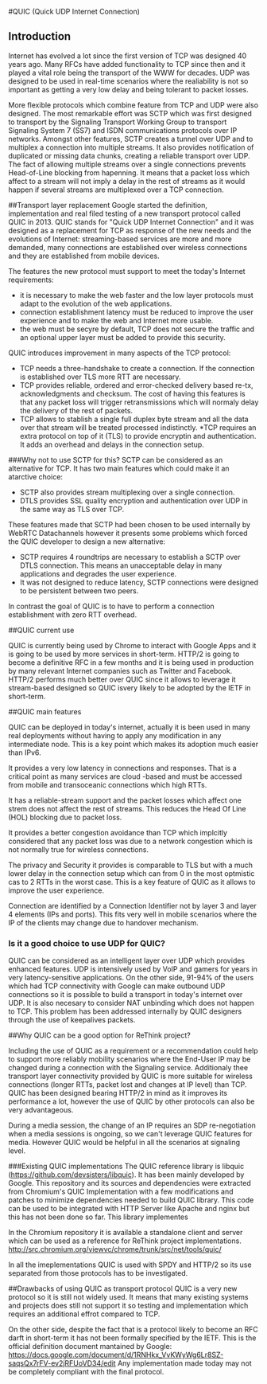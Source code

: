 #QUIC (Quick UDP Internet Connection)

## Introduction
Internet has evolved a lot since the first version of TCP was designed 40 years ago. Many RFCs have added functionality to TCP since then and it played a vital role being the transport of the WWW for decades. UDP was designed to be used in real-time scenarios where the realiability is not so important as getting a very low delay and being tolerant to packet losses. 

More flexible protocols which combine feature from TCP and UDP were also designed. The most remarkable effort was SCTP which was first designed to transport by the Signaling Transport Working Group to transport Signaling System 7 (SS7) and ISDN communications protocols over IP networks. Amongst other features, SCTP creates a tunnel over UDP and to multiplex a connection into multiple streams. It also provides notification of duplicated or missing data chunks, creating a reliable transport over UDP.  
The fact of allowing multiple streams over a single connections prevents Head-of-Line blocking from hapenning. It means that a packet loss which affect to a stream will not imply a delay in the rest of streams as it would happen if several streams are multiplexed over a TCP connection.


##Transport layer replacement
Google started the definition, implementation and real filed testing of a new transport protocol called QUIC in 2013. QUIC stands for "Quick UDP Internet Connection" and it was designed as a replacement for TCP as response of the new needs and the evolutions of Internet: streaming-based services are more and more demanded, many connections are established over wireless connections and they are established from mobile devices.

The features the new protocol must support to meet the today's Internet requirements:
* it is necessary to make the web faster and the low layer protocols must adapt to the evolution of the web applications. 
* connection establishment latency must be reduced to improve the user experience and to make the web and Internet more usable.
* the web must be secyre by default, TCP does not secure the traffic and an optional upper layer must be added to provide this security.

QUIC introduces improvement in many aspects of the TCP protocol: 
* TCP needs a three-handshake to create a connection. If the connection is established over TLS more RTT are necessary.
* TCP provides reliable, ordered and error-checked delivery based re-tx, acknowledgments and checksum. The cost of having this features is that any packet loss will trigger retransmissions which will normaly delay the delivery of the rest of packets.
* TCP allows to stablish a single full duplex byte stream and all the data over that stream will be treated processed indistinctly.
*TCP requires an extra protocol on top of it (TLS) to provide encryptin and authentication. It adds an overhead and delays in the connection setup.  

###Why not to use SCTP for this?
SCTP can be considered as an alternative for TCP. It has two main features which could make it an atarctive choice:  
* SCTP also provides stream multiplexing over a single connection.
* DTLS provides SSL quality encryption and authentication over UDP in the same way as TLS over TCP. 

These features made that SCTP had been chosen to be used internally by WebRTC Datachannels however it presents some problems which forced the QUIC developer to design a new alternative:

* SCTP requires 4 roundtrips are necessary to establish a SCTP over DTLS connection. This means an unacceptable delay in many applications and degrades the user experience.
* It was not designed to reduce latency, SCTP connections were designed to be persistent between two peers.

In contrast the goal of QUIC is to have to perform a connection establishment with zero RTT overhead. 


##QUIC current use

QUIC is currently being used by Chrome to interact with Google Apps and it is going to be used by more services in short-term. HTTP/2 is going to become a definitive RFC in a few months and it is being used in production by many relevant Internet companies such as Twitter and Facebook. HTTP/2 performs much better over QUIC since it allows to leverage it stream-based designed so QUIC isvery likely to be adopted by the IETF in short-term.

##QUIC main features 

QUIC can be deployed in today's internet, actually it is been used in many real deployments without having to apply any modification in any intermediate node. This is a key point which makes its adoption much easier than IPv6. 

It provides a very low latency in connections and responses. That is a critical point as many services are cloud -based and must be accessed from mobile and transoceanic connections which high RTTs.  

It has a reliable-stream support and the packet losses which affect one strem does not affect the rest of streams. This reduces the Head Of Line (HOL) blocking due to packet loss.

It provides a better congestion avoidance than TCP which implcitly considered that any packet loss was due to a network congestion which is not normally true for wireless connections. 

The privacy and Security it provides is comparable to TLS but with a much lower delay in the connection setup which can from 0 in the most optmistic cas to 2 RTTs in the worst case. This is a key feature of QUIC as it allows to improve the user experience. 

Connection are identified by a Connection Identifier not by layer 3 and layer 4 elements (IPs and ports). This fits very well in mobile scenarios where the IP of the clients may change due to handover mechanism. 


### Is it a good choice to use UDP for QUIC?

QUIC can be considered as an intelligent layer over UDP which provides enhanced features. UDP is intensively used by VoIP and gamers for years in very latency-sensitive applications. 
On the other side, 91-94% of the users which had TCP connectivity with Google can make outbound UDP connections so it is possible to build a transport in today's internet over UDP. 
It is also necesary to consider NAT unbinding which does not happen to TCP. This problem has been addressed internally by QUIC designers through the use of keepalives packets. 


##Why QUIC can be a good option for ReThink project?

Including the use of QUIC as a requirement or a recommendation could help to support more reliably mobility scenarios where the End-User IP may be changed during a connection with the Signaling service. Additionaly thee transport layer connectivity provided by QUIC is more suitable for wireless connections (longer RTTs, packet lost and changes at IP level) than TCP. 
QUIC has been designed bearing HTTP/2 in mind as it improves its performance a lot, however the use of QUIC by other protocols can also be very advantageous. 

During a media session, the change of an IP requires an SDP re-negotiation when a media sessions is ongoing, so we can't leverage QUIC features for media. However QUIC would be helpful in all the scenarios at signaling level.

###Existing QUIC implementations
The QUIC reference library is libquic (https://github.com/devsisters/libquic). It has been mainly developed by Google. This repository and its sources and dependencies were extracted from Chromium's QUIC Implementation with a few modifications and patches to minimize dependencies needed to build QUIC library. This code can be used to be integrated with HTTP Server like Apache and nginx but this has not been done so far. This library implementes  

In the Chromium repository it is available a standalone client and server which can be used as a reference for ReThink project implementations. http://src.chromium.org/viewvc/chrome/trunk/src/net/tools/quic/

In all the imeplementations QUIC is used with SPDY and HTTP/2 so its use separated from those protocols has to be investigated.

##Drawbacks of using QUIC as transport protocol
QUIC is a very new protocol so it is still not widely used. It means that many existing systems and projects does still not support it so testing and implementation which requires an additional effrot compared to TCP.

On the other side, despite the fact that is a protocol likely to become an RFC darft in short-term it has not been formally specified by the IETF. This is the official definition document mantained by Google: https://docs.google.com/document/d/1RNHkx_VvKWyWg6Lr8SZ-saqsQx7rFV-ev2jRFUoVD34/edit Any implementation made today may not be completely compliant with the final protocol. 


